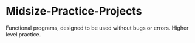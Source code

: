 # Midsize-Practice-Projects
Functional programs, designed to be used without bugs or errors. Higher level practice.
